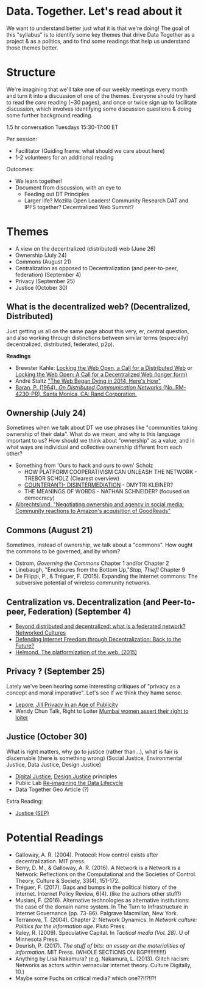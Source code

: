 Data. Together. Let's read about it
====

We want to understand better just what it is that we're doing! The goal of this "syllabus" is to identify some key themes that drive Data Together as a project & as a politics, and to find some readings that help us understand those themes better.

# Structure

We're imagining that we'll take one of our weekly meetings every month and turn it into a discussion of one of the themes. Everyone should try hard to read the *core* reading (~30 pages), and once or twice sign up to facilitate discussion, which involves identifying some discussion questions & doing some further background reading.

1.5 hr conversation
Tuesdays 15:30-17:00 ET



Per session:
- Facilitator (Guiding frame: what should we care about here)
- 1-2 volunteers for an additional reading

Outcomes:
- We learn together!
- Document from discussion, with an eye to
    - Feeding out DT Principles
    - Larger life? Mozilla Open Leaders! Community Research DAT and IPFS together? Decentralized Web Summit?

# Themes

- A view on the decentralized (distributed) web (June 26)
- Ownership (July 24)
- Commons (August 21)
- Centralization as opposed to Decentralization (and peer-to-peer, federation) (September 4)
- Privacy (September 25)
- Justice (October 30)


## What is the decentralized web? (Decentralized, Distributed)

Just getting us all on the same page about this very, er, central question, and also working through distinctions between similar terms (especially) decentralized, distributed, federated, p2p).

**Readings**

- Brewster Kahle: [Locking the Web Open, a Call for a Distributed Web](http://brewster.kahle.org/2015/04/22/locking-the-web-open-a-call-for-a-distributed-web/) or  [Locking the Web Open: A Call for a Decentralized Web (longer form)](http://brewster.kahle.org/2015/08/11/locking-the-web-open-a-call-for-a-distributed-web-2/)
- André Staltz ["The Web Began Dying in 2014, Here's How"](https://staltz.com/the-web-began-dying-in-2014-heres-how.html)
- [Baran, P. (1964). _On Distributed Communication Networks_ (No. RM-4230-PR). Santa Monica, CA: Rand Corporation.](https://www.rand.org/pubs/research_memoranda/RM3420.html)

## Ownership (July 24)

Sometimes when we talk about DT we use phrases like "communities taking ownership of their data". What do we mean, and why is this language important to us? How should we think about "ownership" as a value, and in what ways are individual and collective ownership different from each other?

- Something from 'Ours to hack and ours to own' Scholz
    - HOW PLATFORM COOPERATIVISM CAN UNLEASH THE NETWORK - TREBOR SCHOLZ (Clearest overview)
    - [COUNTERANTI- DISINTERMEDIATION](http://wiki.p2pfoundation.net/Counter-Anti-Disintermediation) -  DMYTRI KLEINER?
    - THE MEANINGS OF WORDS - NATHAN SCHNEIDER? (focused on democracy)
- [Albrechtslund. "Negotiating ownership and agency in social media: Community reactions to Amazon's acquisition of GoodReads"](http://firstmonday.org/ojs/index.php/fm/article/view/7095/6161)


## Commons (August 21)

Sometimes, instead of ownership, we talk about a "commons". How ought the commons to be governed, and by whom?

- Ostrom, _Governing the Commons_ Chapter 1 and/or Chapter 2
- Linebaugh, "Enclosures from the Bottom Up,"_Stop, Thief!_ Chapter 9
- De Filippi, P., & Tréguer, F. (2015). Expanding the Internet commons: The subversive potential of wireless community networks.

## Centralization vs. Decentralization (and Peer-to-peer, Federation) (September 4)

- [Beyond distributed and decentralized: what is a federated network? Networked Cultures](networkcultures.org/unlikeus/resources/articles/what-is-a-federated-network/)
- [Defending Internet Freedom through Decentralization: Back to the Future?](http://dci.mit.edu/assets/papers/decentralized_web.pdf)
- [Helmond. The platformization of the web. (2015)](http://journals.sagepub.com/doi/abs/10.1177/2056305115603080)

## Privacy ? (September 25)

Lately we've been hearing some interesting critiques of "privacy as a concept and moral imperative". Let's see if we think they hame sense.

- [Lepore, Jill Privacy in an Age of Publicity](https://www.newyorker.com/magazine/2013/06/24/the-prism)
- Wendy Chun Talk, Right to Loiter [Mumbai women assert their right to loiter](http://www.thehindu.com/news/cities/mumbai/Mumbai-women-assert-their-right-to-loiter/article16898193.ece)

## Justice (October 30)

What is right matters, why go to justice (rather than...), what is fair is discernable (there is something wrong) (Social Justice, Environmental Justice, Data Justice, Design Justice)

- [Digital Justice](http://detroitdjc.org/principles/), [Design Justice](http://designjusticenetwork.org/network-principles/) principles
- Public Lab [Re-imagining the Data Lifecycle](https://publiclab.org/notes/warren/07-01-2014/reimagining-the-data-lifecycle)
- Data Together Geo Article (?)

Extra Reading:
- [Justice (SEP)](https://plato.stanford.edu/entries/justice/)

# Potential Readings

- Galloway, A. R. (2004). Protocol: How control exists after decentralization. MIT press.
- Berry, D. M., & Galloway, A. R. (2016). A Network is a Network is a Network: Reflections on the Computational and the Societies of Control. Theory, Culture & Society, 33(4), 151-172.
- Tréguer, F. (2017). Gaps and bumps in the political history of the internet. Internet Policy Review, 6(4). (like the authors other stuff!)
- Musiani, F. (2016). Alternative technologies as alternative institutions: the case of the domain name system. In The Turn to Infrastructure in Internet Governance (pp. 73-86). Palgrave Macmillan, New York.
- Terranova, T. (2004). Chapter 2: Network Dynamics. In _Network culture: Politics for the information age_. Pluto Press.
- Raley, R. (2009). Speculative Capital. In _Tactical media (Vol. 28)_. U of Minnesota Press.
- Dourish, P. (2017). _The stuff of bits: an essay on the materialities of information_. MIT Press. (WHOLE SECTIONS ON BGP!!!!!!!!!!!)
- Anything by Lisa Nakamura? (e.g, Nakamura, L. (2013). Glitch racism: Networks as actors within vernacular internet theory. Culture Digitally, 10.)
- Maybe some Fuchs on critical media? which one??!!?!!?!
